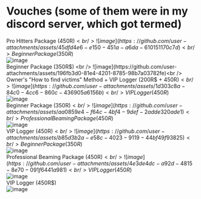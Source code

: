 # Vouches (some of them were in my discord server, which got termed)
Pro Hitters Package (450R$)  <br />
![image](https://github.com/user-attachments/assets/45dfd4e6-e150-451a-a6da-610151170c7d)<br />
Beginner Package (350R$) <br />
![image](https://github.com/user-attachments/assets/81d74a7f-377b-4db4-826b-17f246ca63da)<br />
Beginner Package (350R$) <br />
![image](https://github.com/user-attachments/assets/196fb3d0-81e4-4201-8785-98b7a03782fe)<br />
Owner's "How to find victims" Method + VIP Logger (200R$ + 450R$) <br />
![image](https://github.com/user-attachments/assets/1d303c8a-84c0-4cc6-860c-436905a6156b) <br />
VIP Logger (450R$) <br />
![image](https://github.com/user-attachments/assets/62d380c0-9537-4029-92a0-e4bd10b529d6) <br />
Beginner Package (350R$) <br />
![image](https://github.com/user-attachments/assets/aa0859e4-f64c-4bf4-9def-2adde320ade1) <br />
Professional Beaming Package (450R$) <br />
![image](https://github.com/user-attachments/assets/b7911da8-9b3f-46d6-b59d-aa032dd3ef9b) <br />
VIP Logger (450R$) <br />
![image](https://github.com/user-attachments/assets/b85d3b2a-e58c-4023-9119-44bf49f93825) <br />
Beginner Package (350R$) <br />
![image](https://github.com/user-attachments/assets/f6557c66-d268-4241-9509-3dff322d2733) <br />
Professional Beaming Package (450R$) <br />
![image](https://github.com/user-attachments/assets/4e3de4dc-a92d-4815-8e70-091f6441a981) <br />
VIP Logger (450R$) <br />
![image](https://github.com/user-attachments/assets/fe0a4020-6a43-463e-aaaf-147b451a0d6b) <br />
VIP Logger (450R$) <br />
![image](https://github.com/user-attachments/assets/78d357f3-22a1-4b3c-8f9e-4e60774897f5) <br />

